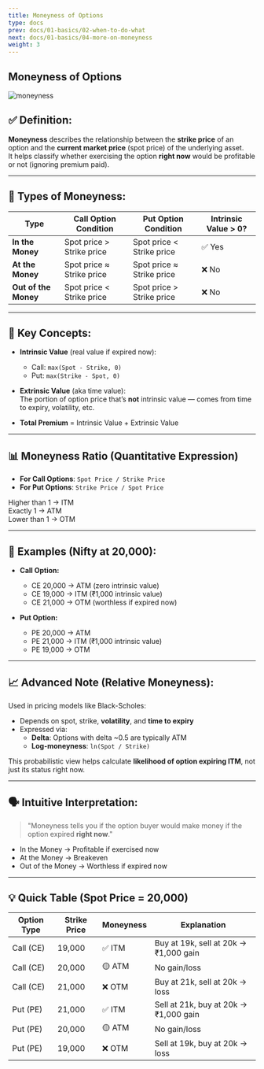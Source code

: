 ```yaml
---
title: Moneyness of Options
type: docs
prev: docs/01-basics/02-when-to-do-what
next: docs/01-basics/04-more-on-moneyness
weight: 3
---
```


## Moneyness of Options

![moneyness](/assets/basics/moneyness.png)

## ✅ **Definition:**

**Moneyness** describes the relationship between the **strike price** of an option and the **current market price** (spot price) of the underlying asset.  
It helps classify whether exercising the option **right now** would be profitable or not (ignoring premium paid).

---

## 🔄 **Types of Moneyness:**

| Type             | Call Option Condition         | Put Option Condition          | Intrinsic Value > 0? |
|------------------|-------------------------------|-------------------------------|-----------------------|
| **In the Money** | Spot price > Strike price     | Spot price < Strike price     | ✅ Yes                |
| **At the Money** | Spot price ≈ Strike price     | Spot price ≈ Strike price     | ❌ No                 |
| **Out of the Money** | Spot price < Strike price     | Spot price > Strike price     | ❌ No                 |

---

## 🧠 **Key Concepts:**

- **Intrinsic Value** (real value if expired now):  
  - Call: `max(Spot - Strike, 0)`  
  - Put: `max(Strike - Spot, 0)`
  
- **Extrinsic Value** (aka time value):  
  The portion of option price that’s **not** intrinsic value — comes from time to expiry, volatility, etc.

- **Total Premium** = Intrinsic Value + Extrinsic Value

---

## 📊 **Moneyness Ratio** (Quantitative Expression)

- **For Call Options**: `Spot Price / Strike Price`  
- **For Put Options**: `Strike Price / Spot Price`

Higher than 1 → ITM  
Exactly 1 → ATM  
Lower than 1 → OTM

---

## 🧪 **Examples (Nifty at 20,000):**

- **Call Option:**
  - CE 20,000 → ATM (zero intrinsic value)
  - CE 19,000 → ITM (₹1,000 intrinsic value)
  - CE 21,000 → OTM (worthless if expired now)

- **Put Option:**
  - PE 20,000 → ATM
  - PE 21,000 → ITM (₹1,000 intrinsic value)
  - PE 19,000 → OTM

---

## 📈 **Advanced Note (Relative Moneyness):**

Used in pricing models like Black-Scholes:

- Depends on spot, strike, **volatility**, and **time to expiry**
- Expressed via:
  - **Delta**: Options with delta ~0.5 are typically ATM  
  - **Log-moneyness**: `ln(Spot / Strike)`

This probabilistic view helps calculate **likelihood of option expiring ITM**, not just its status right now.

---

## 🗣️ **Intuitive Interpretation:**

> "Moneyness tells you if the option buyer would make money if the option expired **right now**."

- In the Money → Profitable if exercised now  
- At the Money → Breakeven  
- Out of the Money → Worthless if expired now

---

## 💡 **Quick Table (Spot Price = 20,000)**

| Option Type | Strike Price | Moneyness | Explanation                              |
|-------------|--------------|-----------|------------------------------------------|
| Call (CE)   | 19,000       | ✅ ITM    | Buy at 19k, sell at 20k → ₹1,000 gain    |
| Call (CE)   | 20,000       | 🟡 ATM    | No gain/loss                             |
| Call (CE)   | 21,000       | ❌ OTM    | Buy at 21k, sell at 20k → loss           |
| Put (PE)    | 21,000       | ✅ ITM    | Sell at 21k, buy at 20k → ₹1,000 gain    |
| Put (PE)    | 20,000       | 🟡 ATM    | No gain/loss                             |
| Put (PE)    | 19,000       | ❌ OTM    | Sell at 19k, buy at 20k → loss           |
